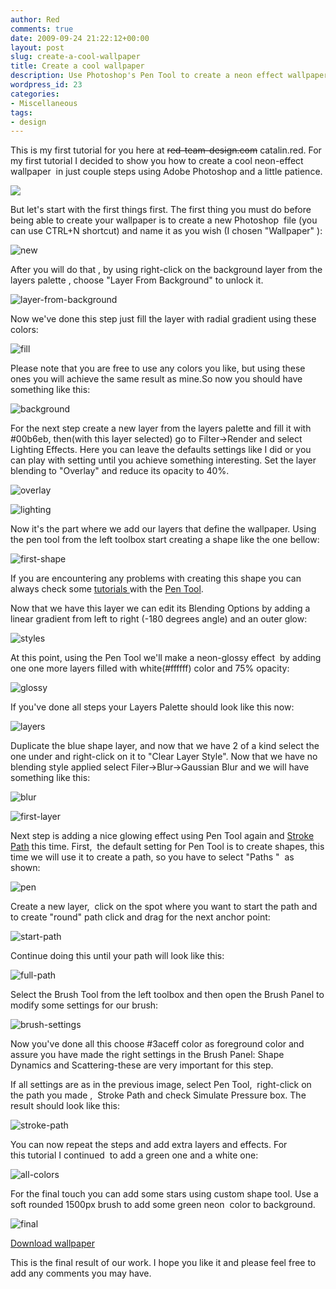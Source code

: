 ```yaml
---
author: Red
comments: true
date: 2009-09-24 21:22:12+00:00
layout: post
slug: create-a-cool-wallpaper
title: Create a cool wallpaper
description: Use Photoshop's Pen Tool to create a neon effect wallpaper.
wordpress_id: 23
categories:
- Miscellaneous
tags:
- design
---
```


This is my first tutorial for you here at ~~red-team-design.com~~ catalin.red. For my first tutorial I decided to show you how to create a cool neon-effect wallpaper  in just couple steps using Adobe Photoshop and a little patience.

[![](/dist/uploads/2009/09/neon-wallpaper.jpg)](/create-a-cool-wallpaper/)

<!-- more -->

But let's start with the first things first. The first thing you must do before being able to create your wallpaper is to create a new Photoshop  file (you can use CTRL+N shortcut) and name it as you wish (I chosen "Wallpaper" ):

![new](/dist/uploads/2009/09/new.png)

After you will do that , by using right-click on the background layer from the layers palette , choose "Layer From Background" to unlock it.

![layer-from-background](/dist/uploads/2009/09/layer-from-background.png)

Now we've done this step just fill the layer with radial gradient using these colors:

![fill](/dist/uploads/2009/09/fill1.png)

Please note that you are free to use any colors you like, but using these ones you will achieve the same result as mine.So now you should have something like this:

![background](/dist/uploads/2009/09/background.png)

For the next step create a new layer from the layers palette and fill it with #00b6eb, then(with this layer selected) go to Filter->Render and select  Lighting Effects. Here you can leave the defaults settings like I did or you can play with setting until you achieve something interesting. Set the layer blending to "Overlay" and reduce its opacity to 40%.

![overlay](/dist/uploads/2009/09/overlay.png)

![lighting](/dist/uploads/2009/09/lighting.png)

Now it's the part where we add our layers that define the wallpaper. Using the pen tool from the left toolbox start creating a shape like the one bellow:

![first-shape](/dist/uploads/2009/09/first-shape.png)

If you are encountering any problems with creating this shape you can always check some [tutorials ](http://www.melissaclifton.com/tutorial-pentool.html)with the [Pen Tool](http://psd.tutsplus.com/tutorials/tools-tips/photoshops-pen-tool-the-comprehensive-guide/).

Now that we have this layer we can edit its Blending Options by adding a linear gradient from left to right (-180 degrees angle) and an outer glow:

![styles](/dist/uploads/2009/09/styles.png)

At this point, using the Pen Tool we'll make a neon-glossy effect  by adding one one more layers filled with white(#ffffff) color and 75% opacity:

![glossy](/dist/uploads/2009/09/glossy.png)

If you've done all steps your Layers Palette should look like this now:

![layers](/dist/uploads/2009/09/layers.png)

Duplicate the blue shape layer, and now that we have 2 of a kind select the one under and right-click on it to "Clear Layer Style". Now that we have no blending style applied select Filer->Blur->Gaussian Blur and we will have something like this:

![blur](/dist/uploads/2009/09/blur.png)

![first-layer](/dist/uploads/2009/09/first-layer.png)

Next step is adding a nice glowing effect using Pen Tool again and [Stroke Path](http://graphicssoft.about.com/cs/photoshop/ht/apsdotlinepath.htm) this time. First,  the default setting for Pen Tool is to create shapes, this time we will use it to create a path, so you have to select "Paths "  as shown:

![pen](/dist/uploads/2009/09/pen.png)

Create a new layer,  click on the spot where you want to start the path and to create "round" path click and drag for the next anchor point:

![start-path](/dist/uploads/2009/09/start-path.png)

Continue doing this until your path will look like this:

![full-path](/dist/uploads/2009/09/full-path.png)

Select the Brush Tool from the left toolbox and then open the Brush Panel to modify some settings for our brush:

![brush-settings](/dist/uploads/2009/09/brush-settings.png)

Now you've done all this choose #3aceff color as foreground color and assure you have made the right settings in the Brush Panel: Shape Dynamics and Scattering-these are very important for this step.

If all settings are as in the previous image, select Pen Tool,  right-click on the path you made ,  Stroke Path and check Simulate Pressure box. The result should look like this:

![stroke-path](/dist/uploads/2009/09/stroke-path.png)

You can now repeat the steps and add extra layers and effects. For this tutorial I continued  to add a green one and a white one:

![all-colors](/dist/uploads/2009/09/all-colors.png)

For the final touch you can add some stars using custom shape tool. Use a soft rounded 1500px brush to add some green neon  color to background.

![final](/dist/uploads/2009/09/final.jpg)



[Download wallpaper](/dist/uploads/2009/09/Neon-wallpaper.zip)

This is the final result of our work. I hope you like it and please feel free to add any comments you may have.